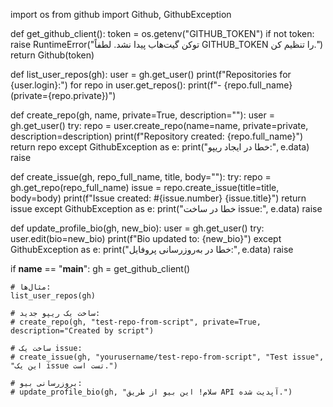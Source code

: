 import os
from github import Github, GithubException

def get_github_client():
    token = os.getenv("GITHUB_TOKEN")
    if not token:
        raise RuntimeError("توکن گیت‌هاب پیدا نشد. لطفاً GITHUB_TOKEN را تنظیم کن.")
    return Github(token)

def list_user_repos(gh):
    user = gh.get_user()
    print(f"Repositories for {user.login}:")
    for repo in user.get_repos():
        print(f"- {repo.full_name}  (private={repo.private})")

def create_repo(gh, name, private=True, description=""):
    user = gh.get_user()
    try:
        repo = user.create_repo(name=name, private=private, description=description)
        print(f"Repository created: {repo.full_name}")
        return repo
    except GithubException as e:
        print("خطا در ایجاد ریپو:", e.data)
        raise

def create_issue(gh, repo_full_name, title, body=""):
    try:
        repo = gh.get_repo(repo_full_name)
        issue = repo.create_issue(title=title, body=body)
        print(f"Issue created: #{issue.number} {issue.title}")
        return issue
    except GithubException as e:
        print("خطا در ساخت issue:", e.data)
        raise

def update_profile_bio(gh, new_bio):
    user = gh.get_user()
    try:
        user.edit(bio=new_bio)
        print(f"Bio updated to: {new_bio}")
    except GithubException as e:
        print("خطا در به‌روزرسانی پروفایل:", e.data)
        raise

if __name__ == "__main__":
    gh = get_github_client()

    # مثال‌ها:
    list_user_repos(gh)

    # ساخت یک ریپو جدید:
    # create_repo(gh, "test-repo-from-script", private=True, description="Created by script")

    # ساخت یک issue:
    # create_issue(gh, "yourusername/test-repo-from-script", "Test issue", "این یک issue تست است.")

    # بروزرسانی بیو:
    # update_profile_bio(gh, "سلام! این بیو از طریق API آپدیت شده.")

